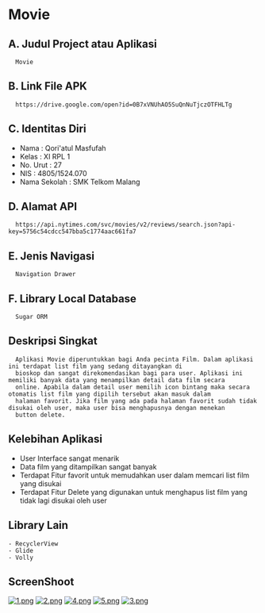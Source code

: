 # Movie

## A. Judul Project atau Aplikasi
      Movie
      
## B. Link File APK
      https://drive.google.com/open?id=0B7xVNUhAO5SuQnNuTjczOTFHLTg

## C. Identitas Diri
   - Nama          : Qori'atul Masfufah
   - Kelas         : XI RPL 1
   - No. Urut      : 27
   - NIS           : 4805/1524.070
   - Nama Sekolah  : SMK Telkom Malang
   
## D. Alamat API
      https://api.nytimes.com/svc/movies/v2/reviews/search.json?api-key=5756c54cdcc547bba5c1774aac661fa7
   
## E. Jenis Navigasi
      Navigation Drawer
      
## F. Library Local Database
      Sugar ORM
 
## Deskripsi Singkat
      Aplikasi Movie diperuntukkan bagi Anda pecinta Film. Dalam aplikasi ini terdapat list film yang sedang ditayangkan di 
      bioskop dan sangat direkomendasikan bagi para user. Aplikasi ini memiliki banyak data yang menampilkan detail data film secara 
      online. Apabila dalam detail user memilih icon bintang maka secara otomatis list film yang dipilih tersebut akan masuk dalam 
      halaman favorit. Jika film yang ada pada halaman favorit sudah tidak disukai oleh user, maka user bisa menghapusnya dengan menekan 
      button delete.
      
## Kelebihan Aplikasi
   - User Interface sangat menarik
   - Data film yang ditampilkan sangat banyak
   - Terdapat Fitur favorit untuk memudahkan user dalam memcari list film yang disukai
   - Terdapat Fitur Delete yang digunakan untuk menghapus list film yang tidak lagi disukai oleh user
   
## Library Lain
    - RecyclerView
    - Glide
    - Volly
    
## ScreenShoot
   [![1.png](https://s7.postimg.org/otkwj9bvf/image.png)](https://postimg.org/image/mp0ji6a8n/)
   [![2.png](https://s22.postimg.org/pprmkz5k1/image.png)](https://postimg.org/image/e0nmx0el9/)
   [![4.png](https://s7.postimg.org/os61rbprv/image.png)](https://postimg.org/image/j3zr0flfb/)
   [![5.png](https://s10.postimg.org/k3a7bvffd/image.png)](https://postimg.org/image/s8s9a13o5/)
   [![3.png](https://s8.postimg.org/dijcdfcet/image.png)](https://postimg.org/image/nfud6hk0h/)
    
   
      
